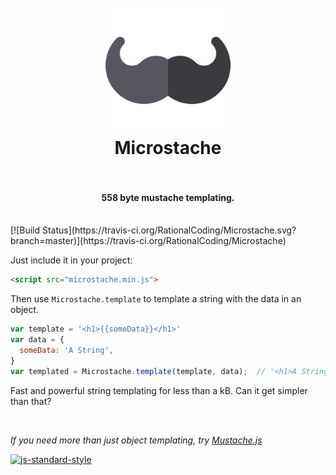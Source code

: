 <h1 align="center">
  <br>
  <a href="#"><img src="https://github.com/RationalCoding/Microstache/raw/master/src/logo.png" alt="HyperHost" width="200"></a>
  <br>
  Microstache
  <br>
  <br>
</h1>
<h4 align="center">558 byte mustache templating.</h4>
<br>
[![Build Status](https://travis-ci.org/RationalCoding/Microstache.svg?branch=master)](https://travis-ci.org/RationalCoding/Microstache)

Just include it in your project:
```html
<script src="microstache.min.js">
```

Then use `Microstache.template` to template a string with the data in an object.  
```javascript
var template = '<h1>{{someData}}</h1>'
var data = {
  someData: 'A String',
}
var templated = Microstache.template(template, data);  // '<h1>A String</h1>'
```

Fast and powerful string templating for less than a kB. Can it get simpler than that?  

<br>

*If you need more than just object templating, try [Mustache.js](https://github.com/janl/mustache.js)*

[![js-standard-style](https://cdn.rawgit.com/feross/standard/master/badge.svg)](https://github.com/feross/standard)
